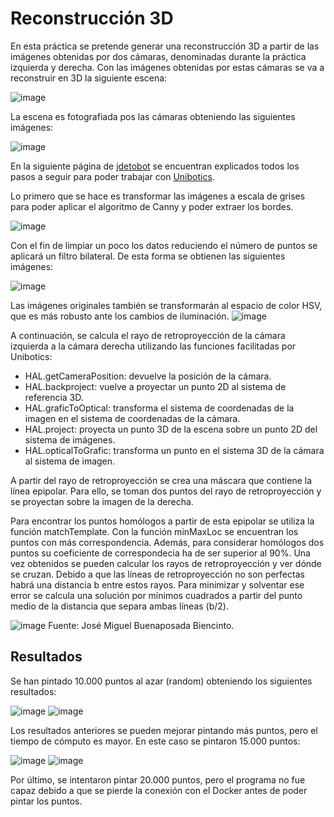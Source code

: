 # Reconstrucción 3D

En esta práctica se pretende generar una reconstrucción 3D a partir de las imágenes obtenidas por dos cámaras, denominadas durante la práctica izquierda y derecha. 
Con las imágenes obtenidas por estas cámaras se va a reconstruir en 3D la siguiente escena:


![image](https://user-images.githubusercontent.com/72757217/124360113-3b805200-dc28-11eb-8b68-6d1a0ac6c668.png)


La escena es fotografiada pos las cámaras obteniendo las siguientes imágenes:


![image](https://user-images.githubusercontent.com/72757217/124362824-b7ce6180-dc37-11eb-8993-42f932887b7e.png)


En la siguiente página de [jdetobot](https://jderobot.github.io/RoboticsAcademy/exercises/ComputerVision/3d_reconstruction#theory) 
se encuentran explicados todos los pasos a seguir para poder trabajar con [Unibotics](https://unibotics.org/academy/exercise/3d_reconstruction/).


Lo primero que se hace es transformar las imágenes a escala de grises para poder aplicar el algoritmo de Canny y poder extraer los bordes.


![image](https://user-images.githubusercontent.com/72757217/124365549-1b14bf80-dc49-11eb-8209-f0828a49d96e.png)


Con el fin de limpiar un poco los datos reduciendo el número de puntos se aplicará un filtro bilateral.
De esta forma se obtienen las siguientes imágenes:


![image](https://user-images.githubusercontent.com/72757217/124358878-a038ae00-dc22-11eb-8f9c-797909083172.png)


Las imágenes originales también se transformarán al espacio de color HSV, que es más robusto ante los cambios de iluminación.
![image](https://user-images.githubusercontent.com/72757217/124365519-f02a6b80-dc48-11eb-8e60-2d3949cfdead.png)


A continuación, se calcula el rayo de retroproyección de la cámara izquierda a la cámara derecha utilizando las funciones facilitadas por Unibotics:
- HAL.getCameraPosition: devuelve la posición de la cámara.
- HAL.backproject: vuelve a proyectar un punto 2D al sistema de referencia 3D.
- HAL.graficToOptical: transforma el sistema de coordenadas de la imagen en el sistema de coordenadas de la cámara.
- HAL.project: proyecta un punto 3D de la escena sobre un punto 2D del sistema de imágenes.
- HAL.opticalToGrafic: transforma un punto en el sistema 3D de la cámara al sistema de imagen.

A partir del rayo de retroproyección se crea una máscara que contiene la línea epipolar. Para ello, se toman dos puntos del rayo de retroproyección y se proyectan sobre la imagen de la derecha.


Para encontrar los puntos homólogos a partir de esta epipolar se utiliza la función matchTemplate. Con la función minMaxLoc se encuentran los puntos con más correspondencia.
Además, para considerar homólogos dos puntos su coeficiente de correspondecia ha de ser superior al 90%.
Una vez obtenidos se pueden calcular los rayos de retroproyección y ver dónde se cruzan. Debido a que las líneas de retroproyección no son perfectas habrá una distancia b entre estos rayos. Para minimizar y solventar ese error se calcula una solución por mínimos cuadrados a partir del punto medio de la distancia que separa ambas líneas (b/2).

![image](https://user-images.githubusercontent.com/72757217/124365799-9a56c300-dc4a-11eb-843b-fa963330f325.png)
Fuente: José Miguel Buenaposada Biencinto.


## Resultados


Se han pintado 10.000 puntos al azar (random) obteniendo los siguientes resultados:


![image](https://user-images.githubusercontent.com/72757217/124365972-3f25d000-dc4c-11eb-8225-5d43c5395490.png)
![image](https://user-images.githubusercontent.com/72757217/124365998-75634f80-dc4c-11eb-8192-c680ec77d652.png)


Los resultados anteriores se pueden mejorar pintando más puntos, pero el tiempo de cómputo es mayor. En este caso se pintaron 15.000 puntos:


![image](https://user-images.githubusercontent.com/72757217/124366043-02a6a400-dc4d-11eb-95f9-56c8f92ed256.png)
![image](https://user-images.githubusercontent.com/72757217/124366059-2669ea00-dc4d-11eb-95d6-bbeeb1059054.png)


Por último, se intentaron pintar 20.000 puntos, pero el programa no fue capaz debido a que se  pierde la conexión con el Docker antes de poder pintar los puntos.



